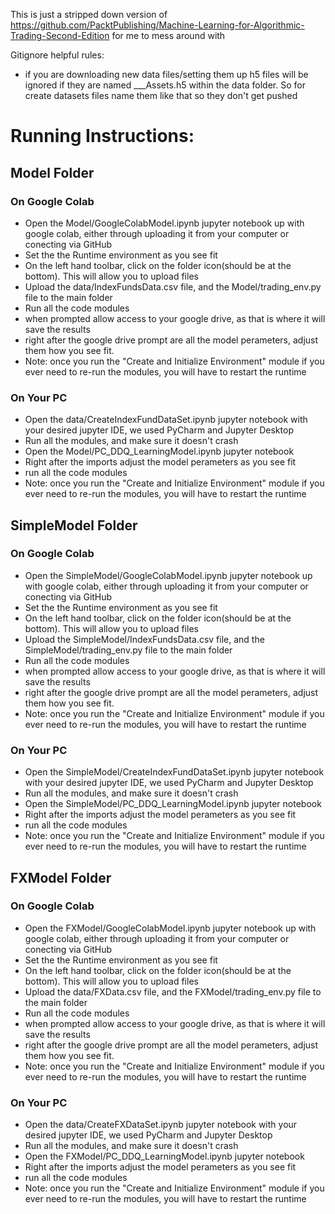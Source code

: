 This is just a stripped down version of https://github.com/PacktPublishing/Machine-Learning-for-Algorithmic-Trading-Second-Edition for me to mess around with

Gitignore helpful rules:
 - if you are downloading new data files/setting them up h5 files
 will be ignored if they are named ___Assets.h5 within the data 
 folder. So for create datasets files name them like that so they
 don't get pushed

# Running Instructions:

## Model Folder

### On Google Colab
 - Open the Model/GoogleColabModel.ipynb jupyter notebook up with google colab, either through uploading it from your computer or conecting via GitHub
 - Set the the Runtime environment as you see fit
 - On the left hand toolbar, click on the folder icon(should be at the bottom). This will allow you to upload files
 - Upload the data/IndexFundsData.csv file, and the Model/trading_env.py file to the main folder
 - Run all the code modules
 - when prompted allow access to your google drive, as that is where it will save the results
 - right after the google drive prompt are all the model perameters, adjust them how you see fit.
 - Note: once you run the "Create and Initialize Environment" module if you ever need to re-run the modules, you will have to restart the runtime


### On Your PC
 - Open the data/CreateIndexFundDataSet.ipynb jupyter notebook with your desired jupyter IDE, we used PyCharm and Jupyter Desktop
 - Run all the modules, and make sure it doesn't crash
 - Open the Model/PC_DDQ_LearningModel.ipynb jupyter notebook
 - Right after the imports adjust the model perameters as you see fit
 - run all the code modules
 - Note: once you run the "Create and Initialize Environment" module if you ever need to re-run the modules, you will have to restart the runtime

## SimpleModel Folder

### On Google Colab
 - Open the SimpleModel/GoogleColabModel.ipynb jupyter notebook up with google colab, either through uploading it from your computer or conecting via GitHub
 - Set the the Runtime environment as you see fit
 - On the left hand toolbar, click on the folder icon(should be at the bottom). This will allow you to upload files
 - Upload the SimpleModel/IndexFundsData.csv file, and the SimpleModel/trading_env.py file to the main folder
 - Run all the code modules
 - when prompted allow access to your google drive, as that is where it will save the results
 - right after the google drive prompt are all the model perameters, adjust them how you see fit.
 - Note: once you run the "Create and Initialize Environment" module if you ever need to re-run the modules, you will have to restart the runtime


### On Your PC
 - Open the SimpleModel/CreateIndexFundDataSet.ipynb jupyter notebook with your desired jupyter IDE, we used PyCharm and Jupyter Desktop
 - Run all the modules, and make sure it doesn't crash
 - Open the SimpleModel/PC_DDQ_LearningModel.ipynb jupyter notebook
 - Right after the imports adjust the model perameters as you see fit
 - run all the code modules
 - Note: once you run the "Create and Initialize Environment" module if you ever need to re-run the modules, you will have to restart the runtime

## FXModel Folder

### On Google Colab
 - Open the FXModel/GoogleColabModel.ipynb jupyter notebook up with google colab, either through uploading it from your computer or conecting via GitHub
 - Set the the Runtime environment as you see fit
 - On the left hand toolbar, click on the folder icon(should be at the bottom). This will allow you to upload files
 - Upload the data/FXData.csv file, and the FXModel/trading_env.py file to the main folder
 - Run all the code modules
 - when prompted allow access to your google drive, as that is where it will save the results
 - right after the google drive prompt are all the model perameters, adjust them how you see fit.
 - Note: once you run the "Create and Initialize Environment" module if you ever need to re-run the modules, you will have to restart the runtime


### On Your PC
 - Open the data/CreateFXDataSet.ipynb jupyter notebook with your desired jupyter IDE, we used PyCharm and Jupyter Desktop
 - Run all the modules, and make sure it doesn't crash
 - Open the FXModel/PC_DDQ_LearningModel.ipynb jupyter notebook
 - Right after the imports adjust the model perameters as you see fit
 - run all the code modules
 - Note: once you run the "Create and Initialize Environment" module if you ever need to re-run the modules, you will have to restart the runtime


